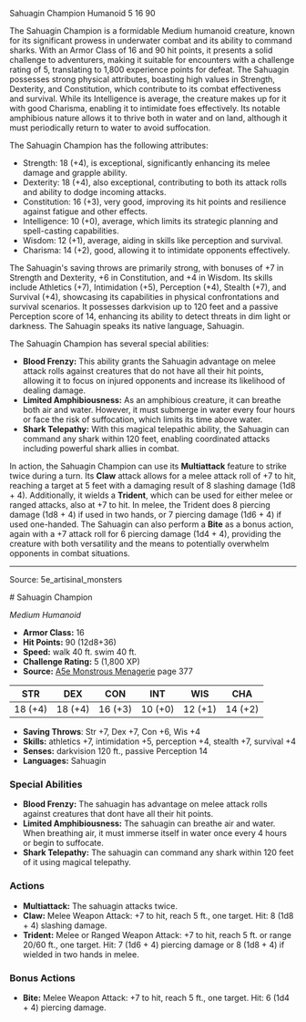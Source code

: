 <MonsterName/>Sahuagin Champion</MonsterName>
<CreatureType/>Humanoid</CreatureType>
<CR/>5</CR>
<AC/>16</AC>
<HP/>90</HP>
<summary>The Sahuagin Champion is a formidable Medium humanoid creature, known for its significant prowess in underwater combat and its ability to command sharks. With an Armor Class of 16 and 90 hit points, it presents a solid challenge to adventurers, making it suitable for encounters with a challenge rating of 5, translating to 1,800 experience points for defeat. The Sahuagin possesses strong physical attributes, boasting high values in Strength, Dexterity, and Constitution, which contribute to its combat effectiveness and survival. While its Intelligence is average, the creature makes up for it with good Charisma, enabling it to intimidate foes effectively. Its notable amphibious nature allows it to thrive both in water and on land, although it must periodically return to water to avoid suffocation. </summary>

<detail>

The Sahuagin Champion has the following attributes: 
- Strength: 18 (+4), is exceptional, significantly enhancing its melee damage and grapple ability.
- Dexterity: 18 (+4), also exceptional, contributing to both its attack rolls and ability to dodge incoming attacks.
- Constitution: 16 (+3), very good, improving its hit points and resilience against fatigue and other effects.
- Intelligence: 10 (+0), average, which limits its strategic planning and spell-casting capabilities.
- Wisdom: 12 (+1), average, aiding in skills like perception and survival.
- Charisma: 14 (+2), good, allowing it to intimidate opponents effectively.

The Sahuagin's saving throws are primarily strong, with bonuses of +7 in Strength and Dexterity, +6 in Constitution, and +4 in Wisdom. Its skills include Athletics (+7), Intimidation (+5), Perception (+4), Stealth (+7), and Survival (+4), showcasing its capabilities in physical confrontations and survival scenarios. It possesses darkvision up to 120 feet and a passive Perception score of 14, enhancing its ability to detect threats in dim light or darkness. The Sahuagin speaks its native language, Sahuagin.

The Sahuagin Champion has several special abilities:
- **Blood Frenzy:** This ability grants the Sahuagin advantage on melee attack rolls against creatures that do not have all their hit points, allowing it to focus on injured opponents and increase its likelihood of dealing damage.
- **Limited Amphibiousness:** As an amphibious creature, it can breathe both air and water. However, it must submerge in water every four hours or face the risk of suffocation, which limits its time above water.
- **Shark Telepathy:** With this magical telepathic ability, the Sahuagin can command any shark within 120 feet, enabling coordinated attacks including powerful shark allies in combat.

In action, the Sahuagin Champion can use its **Multiattack** feature to strike twice during a turn. Its **Claw** attack allows for a melee attack roll of +7 to hit, reaching a target at 5 feet with a damaging result of 8 slashing damage (1d8 + 4). Additionally, it wields a **Trident**, which can be used for either melee or ranged attacks, also at +7 to hit. In melee, the Trident does 8 piercing damage (1d8 + 4) if used in two hands, or 7 piercing damage (1d6 + 4) if used one-handed. The Sahuagin can also perform a **Bite** as a bonus action, again with a +7 attack roll for 6 piercing damage (1d4 + 4), providing the creature with both versatility and the means to potentially overwhelm opponents in combat situations.</detail>



---

Source: 5e_artisinal_monsters

<statblock>
# Sahuagin Champion

*Medium* *Humanoid*

- **Armor Class:** 16
- **Hit Points:** 90 (12d8+36)
- **Speed:** walk 40 ft. swim 40 ft.
- **Challenge Rating:** 5 (1,800 XP)
- **Source:** [A5e Monstrous Menagerie](https://enpublishingrpg.com/products/level-up-monstrous-menagerie-a5e) page 377

| STR | DEX | CON | INT | WIS | CHA |
| --- | --- | --- | --- | --- | --- |
| 18 (+4) | 18 (+4) | 16 (+3) | 10 (+0) | 12 (+1) | 14 (+2) |

- **Saving Throws**: Str +7, Dex +7, Con +6, Wis +4
- **Skills:** athletics +7, intimidation +5, perception +4, stealth +7, survival +4
- **Senses:** darkvision 120 ft., passive Perception 14
- **Languages:** Sahuagin

### Special Abilities

- **Blood Frenzy:** The sahuagin has advantage on melee attack rolls against creatures that dont have all their hit points.
- **Limited Amphibiousness:** The sahuagin can breathe air and water. When breathing air, it must immerse itself in water once every 4 hours or begin to suffocate.
- **Shark Telepathy:** The sahuagin can command any shark within 120 feet of it using magical telepathy.

### Actions

- **Multiattack:** The sahuagin attacks twice.
- **Claw:** Melee Weapon Attack: +7 to hit, reach 5 ft., one target. Hit: 8 (1d8 + 4) slashing damage.
- **Trident:** Melee or Ranged Weapon Attack: +7 to hit, reach 5 ft. or range 20/60 ft., one target. Hit: 7 (1d6 + 4) piercing damage  or 8 (1d8 + 4) if wielded in two hands in melee.

### Bonus Actions

- **Bite:** Melee Weapon Attack: +7 to hit, reach 5 ft., one target. Hit: 6 (1d4 + 4) piercing damage.


</statblock>


